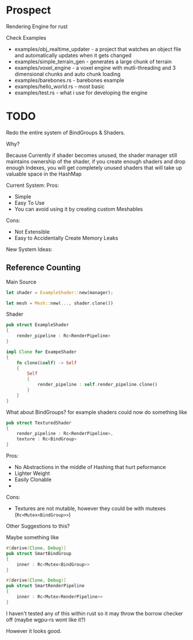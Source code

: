 # Prospect
Rendering Engine for rust

Check Examples
- examples/obj_realtime_updater - a project that watches an object file and automatically updates when it gets changed
- examples/simple_terrain_gen - generates a large chunk  of terrain
- examples/voxel_engine - a voxel engine with mutli-threading and 3 dimensional chunks and auto chunk loading
- examples/barebones.rs - barebones example
- examples/hello_world.rs - most basic
- examples/test.rs - what i use for developing the engine

# TODO
Redo the entire system of BindGroups & Shaders.

Why?

Because Currently if shader becomes unused, the shader manager still maintains ownership of the shader,
if you create enough shaders and drop enough Indexes, you will get completely unused shaders that will take up
valuable space in the HashMap

Current System:
Pros:
- Simple
- Easy To Use
- You can avoid using it by creating custom Meshables

Cons:
- Not Extensible
- Easy to Accidentally Create Memory Leaks

New System Ideas:

## Reference Counting

Main Source
```rust
let shader = ExampleShader::new(manager);

let mesh = Mesh::new(..., shader.clone())
```

Shader
```rust
pub struct ExampleShader
{
    render_pipeline : Rc<RenderPipeline>
}

impl Clone for ExampeShader
{
    fn clone(&self) -> Self
    {
        Self
        {
            render_pipeline : self.render_pipeline.clone()
        }
    }
}
```

What about BindGroups?
for example shaders could now do something like

```rust
pub struct TexturedShader
{
    render_pipeline : Rc<RenderPipeline>,
    texture : Rc<BindGroup>
}
```

Pros:
- No Abstractions in the middle of Hashing that hurt peformance
- Lighter Weight
- Easily Clonable
- 

Cons:
- Textures are not mutable, however they could be with mutexes (```Rc<Mutex<BindGroup>>```)

Other Suggestions to this?

Maybe something like

```rust
#[derive(Clone, Debug)]
pub struct SmartBindGroup
{
    inner : Rc<Mutex<BindGroup>>
}

#[derive(Clone, Debug)]
pub struct SmartRenderPipeline
{
    inner : Rc<Mutex<RenderPipeline>>
}
```

I haven't tested any of this within rust so it may throw the borrow checker off (maybe wgpu-rs wont like it?)

However it looks good.